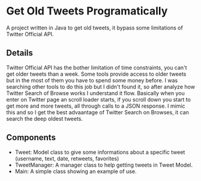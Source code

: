 # Get Old Tweets Programatically
A project written in Java to get old tweets, it bypass some limitations of Twitter Official API.

## Details
Twitter Official API has the bother limitation of time constraints, you can't get older tweets than a week. Some tools provide access to older tweets but in the most of them you have to spend some money before.
I was searching other tools to do this job but I didn't found it, so after analyze how Twitter Search of Browse works I understand it flow. Basically when you enter on Twitter page an scroll loader starts, if you scroll down you start to get more and more tweets, all through calls to a JSON response. I mimic this and so I get the best advaantage of Twitter Search on Browses, it can search the deep oldest tweets.

## Components
- Tweet: Model class to give some informations about a specific tweet (username, text, date, retweets, favorites)
- TweetManager: A manager class to help getting tweets in Tweet Model.
- Main: A simple class showing an example of use.
